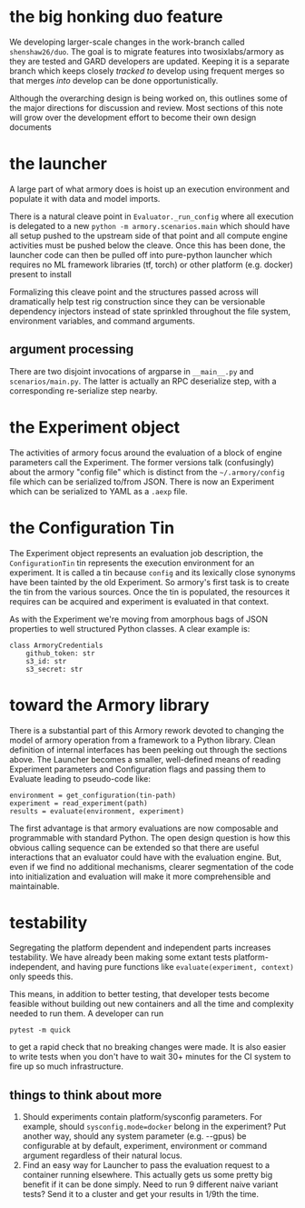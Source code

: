 # the big honking duo feature

We developing larger-scale changes in the work-branch called `shenshaw26/duo`.
The goal is to migrate features into twosixlabs/armory as they are tested and
GARD developers are updated. Keeping it is a separate branch which keeps closely
_tracked to_ develop using frequent merges so that merges _into_ develop
can be done opportunistically.

Although the overarching design is being worked on, this outlines some of the
major directions for discussion and review. Most sections of this note will
grow over the development effort to become their own design documents

# the launcher

A large part of what armory does is hoist up an execution environment and
populate it with data and model imports.

There is a natural cleave point in `Evaluator._run_config` where all execution
is delegated to a new `python -m armory.scenarios.main` which should have all
setup pushed to the upstream side of that point and all compute engine
activities must be pushed below the cleave. Once this has been done, the
launcher code can then be pulled off into pure-python launcher which requires
no ML framework libraries (tf, torch) or other platform (e.g. docker) present
to install

Formalizing this cleave point and the structures passed across will dramatically
help test rig construction since they can be versionable dependency injectors
instead of state sprinkled throughout the file system, environment variables, and
command arguments.

## argument processing

There are two disjoint invocations of argparse in `__main__.py` and `scenarios/main.py`.
The latter is actually an RPC deserialize step, with a corresponding re-serialize
step nearby.

# the Experiment object

The activities of armory focus around the evaluation of a block of engine
parameters call the Experiment. The former versions talk (confusingly) about
the armory "config file" which is distinct from the `~/.armory/config` file which
can be serialized to/from JSON. There is now an Experiment which can be serialized
to YAML as a `.aexp` file.

# the Configuration Tin

The Experiment object represents an evaluation job description, the `ConfigurationTin`
tin represents the execution environment for an experiment.  It is called a tin
because `config` and its lexically close synonyms have been tainted by the old
Experiment. So armory's first task is to create the tin from the various sources.
Once the tin is populated, the resources it requires can be acquired and experiment
is evaluated in that context.

As with the Experiment we're moving from amorphous bags of JSON properties to
well structured Python classes. A clear example is:

    class ArmoryCredentials
        github_token: str
        s3_id: str
        s3_secret: str

# toward the Armory library

There is a substantial part of this Armory rework devoted to changing the model of
armory operation from a framework to a Python library. Clean definition of internal
interfaces has been peeking out through the sections above. The Launcher becomes
a smaller, well-defined means of reading Experiment parameters and Configuration
flags and passing them to Evaluate leading to pseudo-code like:

    environment = get_configuration(tin-path)
    experiment = read_experiment(path)
    results = evaluate(environment, experiment)

The first advantage is that armory evaluations are now composable and programmable
with standard Python.  The open design question is how this obvious calling sequence
can be extended so that there are useful interactions that an evaluator could have
with the evaluation engine. But, even if we find no additional mechanisms, clearer
segmentation of the code into initialization and evaluation will make it more
comprehensible and maintainable.

# testability

Segregating the platform dependent and independent parts increases testability.
We have already been making some extant tests platform-independent, and
having pure functions like `evaluate(experiment, context)` only speeds this.

This means, in addition to better testing, that developer tests become feasible
without building out new containers and all the time and complexity needed
to run them. A developer can run

    pytest -m quick

to get a rapid check that no breaking changes were made. It is also easier
to write tests when you don't have to wait 30+ minutes for the CI system to
fire up so much infrastructure.


## things to think about more

1. Should experiments contain platform/sysconfig parameters. For example, should
  `sysconfig.mode=docker` belong in the experiment? Put another way, should any system
  parameter (e.g. --gpus) be configurable at by default, experiment, environment or
  command argument regardless of their natural locus.
2. Find an easy way for Launcher to pass the evaluation request to a container
   running elsewhere. This actually gets us some pretty big benefit if it can be
   done simply. Need to run 9 different naive variant tests? Send it to a cluster
   and get your results in 1/9th the time.
